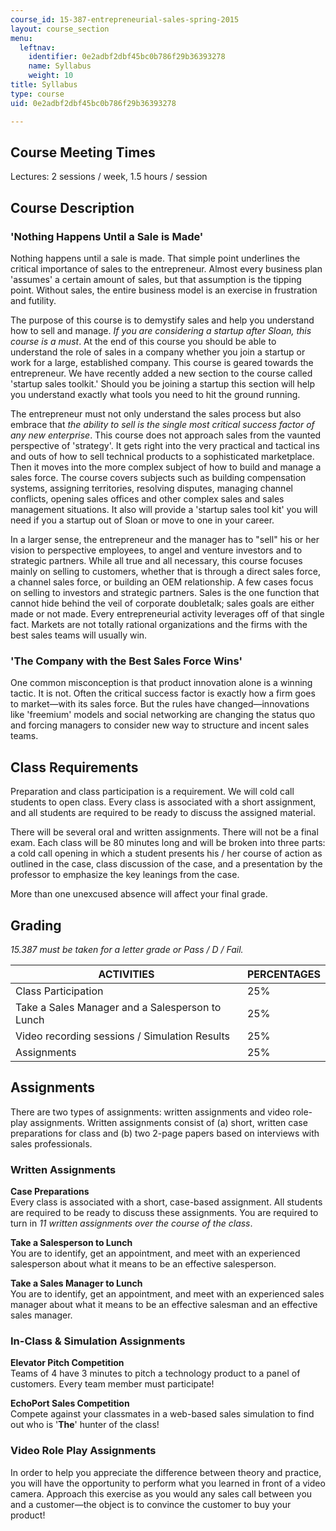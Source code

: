 ```yaml
---
course_id: 15-387-entrepreneurial-sales-spring-2015
layout: course_section
menu:
  leftnav:
    identifier: 0e2adbf2dbf45bc0b786f29b36393278
    name: Syllabus
    weight: 10
title: Syllabus
type: course
uid: 0e2adbf2dbf45bc0b786f29b36393278

---
```


Course Meeting Times
--------------------

Lectures: 2 sessions / week, 1.5 hours / session

Course Description
------------------

### 'Nothing Happens Until a Sale is Made'

Nothing happens until a sale is made. That simple point underlines the critical importance of sales to the entrepreneur. Almost every business plan 'assumes' a certain amount of sales, but that assumption is the tipping point. Without sales, the entire business model is an exercise in frustration and futility.

The purpose of this course is to demystify sales and help you understand how to sell and manage. _If you are considering a startup after Sloan, this course is a must_. At the end of this course you should be able to understand the role of sales in a company whether you join a startup or work for a large, established company. This course is geared towards the entrepreneur. We have recently added a new section to the course called 'startup sales toolkit.' Should you be joining a startup this section will help you understand exactly what tools you need to hit the ground running.

The entrepreneur must not only understand the sales process but also embrace that _the ability to sell is the single most critical success factor of any new enterprise_. This course does not approach sales from the vaunted perspective of 'strategy'. It gets right into the very practical and tactical ins and outs of how to sell technical products to a sophisticated marketplace. Then it moves into the more complex subject of how to build and manage a sales force. The course covers subjects such as building compensation systems, assigning territories, resolving disputes, managing channel conflicts, opening sales offices and other complex sales and sales management situations. It also will provide a 'startup sales tool kit' you will need if you a startup out of Sloan or move to one in your career.

In a larger sense, the entrepreneur and the manager has to "sell" his or her vision to perspective employees, to angel and venture investors and to strategic partners. While all true and all necessary, this course focuses mainly on selling to customers, whether that is through a direct sales force, a channel sales force, or building an OEM relationship. A few cases focus on selling to investors and strategic partners. Sales is the one function that cannot hide behind the veil of corporate doubletalk; sales goals are either made or not made. Every entrepreneurial activity leverages off of that single fact. Markets are not totally rational organizations and the firms with the best sales teams will usually win.

### 'The Company with the Best Sales Force Wins'

One common misconception is that product innovation alone is a winning tactic. It is not. Often the critical success factor is exactly how a firm goes to market—with its sales force. But the rules have changed—innovations like 'freemium' models and social networking are changing the status quo and forcing managers to consider new way to structure and incent sales teams.

Class Requirements
------------------

Preparation and class participation is a requirement. We will cold call students to open class. Every class is associated with a short assignment, and all students are required to be ready to discuss the assigned material.

There will be several oral and written assignments. There will not be a final exam. Each class will be 80 minutes long and will be broken into three parts: a cold call opening in which a student presents his / her course of action as outlined in the case, class discussion of the case, and a presentation by the professor to emphasize the key leanings from the case.

More than one unexcused absence will affect your final grade.

Grading
-------

_15.387 must be taken for a letter grade or Pass / D / Fail._

| ACTIVITIES | PERCENTAGES |
| --- | --- |
| Class Participation | 25% |
| Take a Sales Manager and a Salesperson to Lunch | 25% |
| Video recording sessions / Simulation Results | 25% |
| Assignments | 25% 

Assignments
-----------

There are two types of assignments: written assignments and video role-play assignments. Written assignments consist of (a) short, written case preparations for class and (b) two 2-page papers based on interviews with sales professionals.

### Written Assignments

**Case Preparations**  
Every class is associated with a short, case-based assignment. All students are required to be ready to discuss these assignments. You are required to turn in _11 written assignments over the course of the class_.

**Take a Salesperson to Lunch**  
You are to identify, get an appointment, and meet with an experienced salesperson about what it means to be an effective salesperson.

**Take a Sales Manager to Lunch**  
You are to identify, get an appointment, and meet with an experienced sales manager about what it means to be an effective salesman and an effective sales manager.

### In-Class & Simulation Assignments

**Elevator Pitch Competition**  
Teams of 4 have 3 minutes to pitch a technology product to a panel of customers. Every team member must participate!

**EchoPort Sales Competition**  
Compete against your classmates in a web-based sales simulation to find out who is '**The**' hunter of the class!

### Video Role Play Assignments

In order to help you appreciate the difference between theory and practice, you will have the opportunity to perform what you learned in front of a video camera. Approach this exercise as you would any sales call between you and a customer—the object is to convince the customer to buy your product!